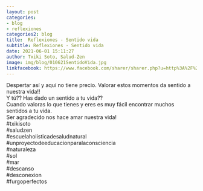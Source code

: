```yaml
---
layout: post
categories:
- blog
- reflexiones
categories2: blog
title:  Reflexiones - Sentido vida
subtitle: Reflexiones - Sentido vida
date: 2021-06-01 15:11:27
author: Txiki Soto, Salud-Zen
image: img/blog/010621SentidoVida.jpg
linkfacebook: https://www.facebook.com/sharer/sharer.php?u=http%3A%2F%2Fwww.salud-zen.com%2Fblog%2Freflexiones%2F2021%2F06%2F01%2Freflexiones-sentido-vida.html&amp;src=sdkpreparse
---  
```


Despertar así y aquí no tiene precio.
Valorar estos momentos da sentido a nuestra vida!!  
Y tú?? Has dado un sentido a tu vida??   
Cuando valoras lo que tienes y eres es muy fácil encontrar muchos sentidos a tu vida.  
Ser agradecido nos hace amar nuestra vida!  
#txikisoto  
#saludzen   
#escuelaholisticadesaludnatural  
#unproyectodeeducacionparalaconsciencia   
#naturaleza  
#sol  
#mar  
#descanso  
#desconexion  
#furgoperfectos  
